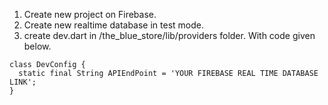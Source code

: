 1. Create new project on Firebase.
2. Create new realtime database in test mode.
3. create dev.dart in /the_blue_store/lib/providers folder. With code given below.

```
class DevConfig {
  static final String APIEndPoint = 'YOUR FIREBASE REAL TIME DATABASE LINK';
}
```
